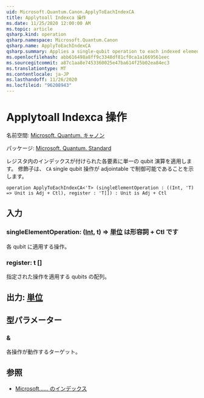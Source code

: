 ```yaml
---
uid: Microsoft.Quantum.Canon.ApplyToEachIndexCA
title: Applytoall Indexca 操作
ms.date: 11/25/2020 12:00:00 AM
ms.topic: article
qsharp.kind: operation
qsharp.namespace: Microsoft.Quantum.Canon
qsharp.name: ApplyToEachIndexCA
qsharp.summary: Applies a single-qubit operation to each indexed element in a register. The modifier `CA` indicates that the single-qubit operation is adjointable and controllable.
ms.openlocfilehash: abb616498a8ff9c3348df81cf0ca1a1669561eec
ms.sourcegitcommit: a87c1aa8e7453360025e47ba614f25b02ea84ec3
ms.translationtype: MT
ms.contentlocale: ja-JP
ms.lasthandoff: 11/26/2020
ms.locfileid: "96208943"
---
```

# <a name="applytoeachindexca-operation"></a>Applytoall Indexca 操作

名前空間: [Microsoft. Quantum. キャノン](xref:Microsoft.Quantum.Canon)

パッケージ: [Microsoft. Quantum. Standard](https://nuget.org/packages/Microsoft.Quantum.Standard)


レジスタ内のインデックスが付けられた各要素に単一の qubit 演算を適用します。
修飾子は、 `CA` single qubit 操作が adjointable で制御可能であることを示します。

```qsharp
operation ApplyToEachIndexCA<'T> (singleElementOperation : ((Int, 'T) => Unit is Adj + Ctl), register : 'T[]) : Unit is Adj + Ctl
```


## <a name="input"></a>入力

### <a name="singleelementoperation--intt--unit--is-adj--ctl"></a>singleElementOperation: ([Int](xref:microsoft.quantum.lang-ref.int), t) => [単位](xref:microsoft.quantum.lang-ref.unit)  は形容詞 + Ctl です

各 qubit に適用する操作。


### <a name="register--t"></a>register: t []

指定された操作を適用する qubits の配列。



## <a name="output--unit"></a>出力: [単位](xref:microsoft.quantum.lang-ref.unit)



## <a name="type-parameters"></a>型パラメーター

### <a name="t"></a>&

各操作が動作するターゲット。

## <a name="see-also"></a>参照

- [Microsoft...... のインデックス](xref:Microsoft.Quantum.Canon.ApplyToEachIndex)